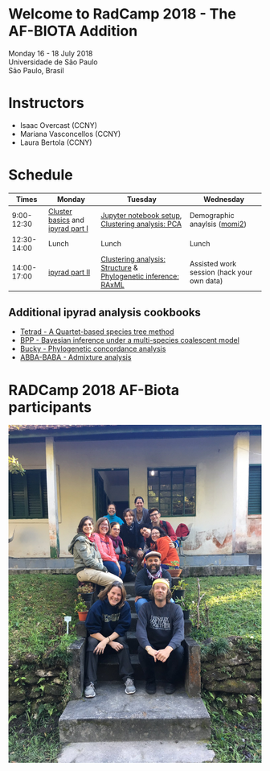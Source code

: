 # Welcome to RadCamp 2018 - The AF-BIOTA Addition

Monday 16 - 18 July 2018  
Universidade de São Paulo  
São Paulo, Brasil

# Instructors

  - Isaac Overcast (CCNY)
  - Mariana Vasconcellos (CCNY)
  - Laura Bertola (CCNY)

# Schedule

Times            | Monday | Tuesday | Wednesday
-----            | ------ | ------- | ---------
9:00-12:30     | [Cluster basics](01_cluster_basics.md) and [ipyrad part I](02_ipyrad_partI_CLI.md) | [Jupyter notebook setup](Jupyter_Notebook_Setup.md), [Clustering analysis: PCA](04_PCA_API.md) | Demographic anaylsis ([momi2](07_momi2_API.md))
12:30-14:00 | Lunch | Lunch | Lunch
14:00-17:00 |[ipyrad part II](03_ipyrad_partII_CLI.md) | [Clustering analysis: Structure](05_STRUCTURE_API.md) & [Phylogenetic inference: RAxML](06_RAxML_API.md) | Assisted work session (hack your own data)

## Additional ipyrad analysis cookbooks

* [Tetrad - A Quartet-based species tree method](https://nbviewer.jupyter.org/github/dereneaton/ipyrad/blob/master/tests/cookbook-tetrad.ipynb)
* [BPP - Bayesian inference under a multi-species coalescent model](https://nbviewer.jupyter.org/github/dereneaton/ipyrad/blob/master/tests/cookbook-bpp-species-delimitation.ipynb)
* [Bucky - Phylogenetic concordance analysis](https://nbviewer.jupyter.org/github/dereneaton/ipyrad/blob/master/tests/cookbook-bucky.ipynb)
* [ABBA-BABA - Admixture analysis](https://nbviewer.jupyter.org/github/dereneaton/ipyrad/blob/master/tests/cookbook-abba-baba.ipynb)

# RADCamp 2018 AF-Biota participants
![jpg](RADCamp-AF-Biota-group-photo.jpg)
